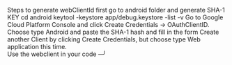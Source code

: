 Steps to generate webClientId 
first go to android folder and generate SHA-1 KEY
cd android
 keytool -keystore app/debug.keystore -list -v 
 Go to Google Cloud Platform Console and click Create Credentials -> OAuthClientID. Choose type Android and paste the SHA-1 hash and fill in the form 
Create another Client by clicking Create Credentials, but choose type Web application this time.   
Use the webclient in your code
                                      ─╯
